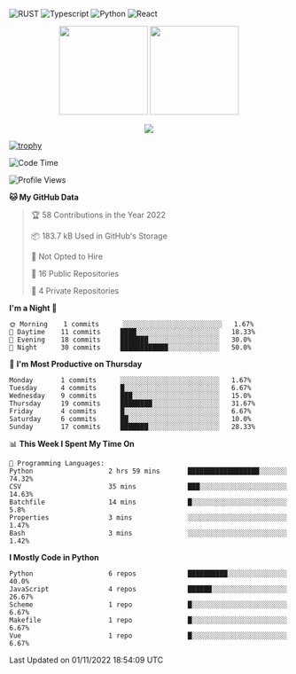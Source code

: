 ![RUST](https://img.shields.io/badge/-Rust-141414?style=flat&logo=rust)
![Typescript](https://img.shields.io/badge/-Typescript-141414?style=flat&logo=typescript)
![Python](https://img.shields.io/badge/-Python-141414?style=flat&logo=python)
![React](https://img.shields.io/badge/-React-141414?style=flat&logo=react)

<p align="center">
  <img height="160" src="https://github-readme-stats.vercel.app/api/top-langs/?username=k4zam1&theme=dracula&hide=html,css,dockerfile,shell,ejs,stylus,javascript&count_private=true&show_icons=true&hide_border=true&layout=compact"/>
  <img height="160" src="https://github-readme-stats.vercel.app/api?username=k4zam1&count_private=true&show_icons=true&theme=dracula&include_all_commits=true&hide_border=true"/>
</p>
<p align="center">
<img src="https://activity-graph.herokuapp.com/graph?username=k4zam1&theme=dracula"/>
</p>

[![trophy](https://github-profile-trophy.vercel.app/?username=k4zam1)](https://github.com/ryo-ma/github-profile-trophy)

<!--START_SECTION:waka-->
![Code Time](http://img.shields.io/badge/Code%20Time-233%20hrs%2033%20mins-blue)

![Profile Views](http://img.shields.io/badge/Profile%20Views-0-blue)

**🐱 My GitHub Data** 

> 🏆 58 Contributions in the Year 2022
 > 
> 📦 183.7 kB Used in GitHub's Storage 
 > 
> 🚫 Not Opted to Hire
 > 
> 📜 16 Public Repositories 
 > 
> 🔑 4 Private Repositories  
 > 
**I'm a Night 🦉** 

```text
🌞 Morning    1 commits      ░░░░░░░░░░░░░░░░░░░░░░░░░   1.67% 
🌆 Daytime    11 commits     ████░░░░░░░░░░░░░░░░░░░░░   18.33% 
🌃 Evening    18 commits     ███████░░░░░░░░░░░░░░░░░░   30.0% 
🌙 Night      30 commits     ████████████░░░░░░░░░░░░░   50.0%

```
📅 **I'm Most Productive on Thursday** 

```text
Monday       1 commits      ░░░░░░░░░░░░░░░░░░░░░░░░░   1.67% 
Tuesday      4 commits      █░░░░░░░░░░░░░░░░░░░░░░░░   6.67% 
Wednesday    9 commits      ███░░░░░░░░░░░░░░░░░░░░░░   15.0% 
Thursday     19 commits     ████████░░░░░░░░░░░░░░░░░   31.67% 
Friday       4 commits      █░░░░░░░░░░░░░░░░░░░░░░░░   6.67% 
Saturday     6 commits      ██░░░░░░░░░░░░░░░░░░░░░░░   10.0% 
Sunday       17 commits     ███████░░░░░░░░░░░░░░░░░░   28.33%

```


📊 **This Week I Spent My Time On** 

```text
💬 Programming Languages: 
Python                   2 hrs 59 mins       ██████████████████░░░░░░░   74.32% 
CSV                      35 mins             ███░░░░░░░░░░░░░░░░░░░░░░   14.63% 
Batchfile                14 mins             █░░░░░░░░░░░░░░░░░░░░░░░░   5.8% 
Properties               3 mins              ░░░░░░░░░░░░░░░░░░░░░░░░░   1.47% 
Bash                     3 mins              ░░░░░░░░░░░░░░░░░░░░░░░░░   1.42%

```

**I Mostly Code in Python** 

```text
Python                   6 repos             ██████████░░░░░░░░░░░░░░░   40.0% 
JavaScript               4 repos             ██████░░░░░░░░░░░░░░░░░░░   26.67% 
Scheme                   1 repo              █░░░░░░░░░░░░░░░░░░░░░░░░   6.67% 
Makefile                 1 repo              █░░░░░░░░░░░░░░░░░░░░░░░░   6.67% 
Vue                      1 repo              █░░░░░░░░░░░░░░░░░░░░░░░░   6.67%

```



 Last Updated on 01/11/2022 18:54:09 UTC
<!--END_SECTION:waka-->
